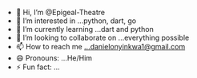 - 👋 Hi, I’m @Epigeal-Theatre
- 👀 I’m interested in ...python, dart, go
- 🌱 I’m currently learning ...dart and python
- 💞️ I’m looking to collaborate on ...everything possible
- 📫 How to reach me ...danielonyinkwa1@gmail.com
- 😄 Pronouns: ...He/Him
- ⚡ Fun fact: ...

<!---
Epigeal-Theatre/Epigeal-Theatre is a ✨ special ✨ repository because its `README.md` (this file) appears on your GitHub profile.
You can click the Preview link to take a look at your changes.
--->
